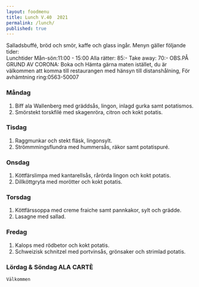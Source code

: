 ```yaml
---
layout: foodmenu
title: Lunch V.40  2021
permalink: /lunch/
published: true
---
```

Salladsbuffé, bröd och smör, kaffe och glass ingår.
Menyn gäller följande tider:  
Lunchtider  Mån-sön:11:00 - 15:00
Alla rätter: 85:- Take away: 70:-
OBS.PÅ GRUND AV CORONA: Boka och Hämta gärna maten istället, du är välkommen att komma till restaurangen med hänsyn till distanshålning, För avhämtning ring:0563-50007
                                

### Måndag
1. Biff ala Wallenberg med gräddsås, lingon, inlagd gurka samt potatismos.
2. Smörstekt torskfilé med skagenröra, citron och kokt potatis.

### Tisdag
1. Raggmunkar och stekt fläsk, lingonsylt.
2. Strömmmingsflundra med hummersås, räkor samt potatispuré.

### Onsdag
1. Köttfärslimpa med kantarellsås, rårörda lingon och kokt potatis.
2. Dillköttgryta med morötter och kokt potatis.

### Torsdag
1. Köttfärssoppa med creme fraiche samt pannkakor, sylt och grädde. 
2. Lasagne med sallad.

### Fredag  
1. Kalops med rödbetor och kokt potatis.
2. Schweizisk schnitzel med portvinsås, grönsaker och strimlad potatis.


### Lördag & Söndag ALA CARTÈ

    Välkommen
    
       
    

   
    
   
     
